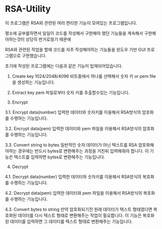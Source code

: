 # RSA-Utility

이 프로그램은 RSA와 관련된 여러 편리한 기능이 모여있는 프로그램입니다.

평소에 공부를하면서 일일이 코드를 작성해서 구현해야 했던 기능들을 계속해서 구현해야하는것이 상당히 번거로웠기 때문에

RSA와 관련된 작업을 할때 코드를 자주 작성해야하는 기능들을 윈도우 기반 GUI 프로그램으로 구현했습니다.

초기에 작성된 프로그램에는 다음과 같은 기능이 탑재되어있습니다.


1. Create key
1024/2048/4096 비트중에서 하나를 선택해서 숫자 키 or pem file을 생성하는 기능입니다.

2. Extract key
pem 파일로부터 숫자 키를 추출할수있는 기능입니다.

3. Encrypt

  3.1. Encrypt data(number)
  입력한 데이터와 숫자키를 이용해서 RSA방식의 암호화를 수행하는 기능입니다.
  
  3.2. Encrypt data(pem)
  입력한 데이터와 pem 파일을 이용해서 RSA방식의 암호화를 수행하는 기능입니다.
  
  3.3. Convert string to bytes
  일반적인 숫자 데이터가 아닌 텍스트를 RSA 암호화해야하는 경우에는 반드시 bytes로 변환해주는 과정을 거친뒤 입력해줘야 합니다.
  이 기능은 텍스트를 입력하면 bytes로 변환해주는 기능입니다.

4. Decrypt

  4.1. Decrypt data(number)
  입력한 데이터와 숫자키를 이용해서 RSA방식의 복호화를 수행하는 기능입니다.
  
  4.2. Decrypt data(pem)
  입력한 데이터와 pem 파일을 이용해서 RSA방식의 복호화를 수행하는 기능입니다.
  
  4.3. Convert bytes to string
  만약 암호화되기전 원래 데이터가 텍스트 형태였다면 복호화된 데이터를 다시 텍스트 형태로 변환해주는 작업이 필요합니다.
  이 기능은 복호화된 데이터를 입력하면 그 데이터를 텍스트 형태로 변환해주는 기능입니다.
  
  
